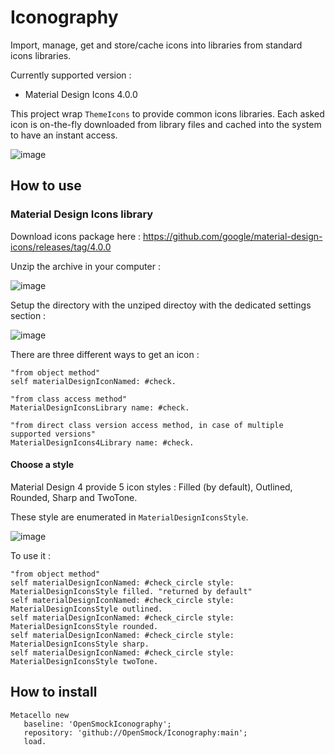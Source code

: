 # Iconography

Import, manage, get and store/cache icons into libraries from standard icons libraries.

Currently supported version : 
- Material Design Icons 4.0.0

This project wrap `ThemeIcons` to provide common icons libraries. Each asked icon is on-the-fly downloaded from library files and cached into the system to have an instant access.

![image](https://user-images.githubusercontent.com/49183340/229850382-7ec18735-7b97-42e8-bad6-83f0ce69d876.png)

## How to use

### Material Design Icons library

Download icons package here : https://github.com/google/material-design-icons/releases/tag/4.0.0

Unzip the archive in your computer : 

![image](https://user-images.githubusercontent.com/49183340/229849591-2ca48e2e-d816-49dc-abf2-d32be1d856db.png)

Setup the directory with the unziped directoy with the dedicated settings section : 

![image](https://user-images.githubusercontent.com/49183340/229849889-d8a3946a-070c-4fa2-b423-f49a63e8a9cd.png)

There are three different ways to get an icon :

```smalltalk
"from object method"
self materialDesignIconNamed: #check.

"from class access method"
MaterialDesignIconsLibrary name: #check.

"from direct class version access method, in case of multiple supported versions"
MaterialDesignIcons4Library name: #check.
```

#### Choose a style

Material Design 4 provide 5 icon styles : Filled (by default), Outlined, Rounded, Sharp and TwoTone.

These style are enumerated in `MaterialDesignIconsStyle`.

![image](https://user-images.githubusercontent.com/49183340/230070325-8eb61ff7-7037-449f-95df-b62bd82200f5.png)

To use it :

```smalltalk
"from object method"
self materialDesignIconNamed: #check_circle style: MaterialDesignIconsStyle filled. "returned by default"
self materialDesignIconNamed: #check_circle style: MaterialDesignIconsStyle outlined.
self materialDesignIconNamed: #check_circle style: MaterialDesignIconsStyle rounded.
self materialDesignIconNamed: #check_circle style: MaterialDesignIconsStyle sharp.
self materialDesignIconNamed: #check_circle style: MaterialDesignIconsStyle twoTone.
```

## How to install

```smalltalk
Metacello new
   baseline: 'OpenSmockIconography';
   repository: 'github://OpenSmock/Iconography:main';
   load.
```
